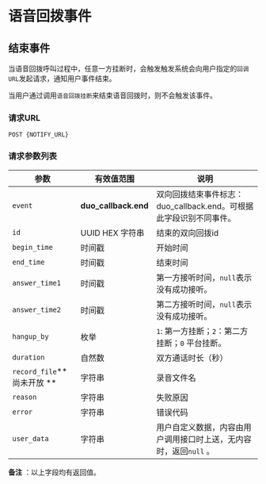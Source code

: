 # 语音回拨事件

## 结束事件

当语音回拨呼叫过程中，任意一方挂断时，会触发触发系统会向用户指定的`回调URL`发起请求，通知用户事件结束。

当用户通过调用`语音回拨挂断`来结束语音回拨时，则不会触发该事件。

### 请求URL

```
POST {NOTIFY_URL}
```

### 请求参数列表

| 参数                     | 有效值范围                | 说明                                       |
| ---------------------- | -------------------- | ---------------------------------------- |
| `event`                | **duo_callback.end** | 双向回拨结束事件标志：duo_callback.end。可根据此字段识别不同事件。 |
| `id`                   | UUID HEX 字符串         | 结束的双向回拨id                               |
| `begin_time`           | 时间戳                  | 开始时间                                    |
| `end_time`             | 时间戳                  | 结束时间                                    |
| `answer_time1`         | 时间戳                  | 第一方接听时间，`null`表示没有成功接听。                  |
| `answer_time2`         | 时间戳                  | 第二方接听时间，`null`表示没有成功接听。                  |
| `hangup_by`            | 枚举                   | `1`: 第一方挂断；`2`：第二方挂断；`0` 平台挂断。           |
| `duration`             | 自然数                  | 双方通话时长（秒）                               |
| `record_file`**尚未开放 ** | 字符串                  | 录音文件名                                   |
| `reason`               | 字符串                  | 失败原因                                    |
| `error`                | 字符串                  | 错误代码                                    |
| `user_data`            | 字符串                  | 用户自定义数据，内容由用户调用接口时上送，无内容时，返回`null` 。     |

**备注** ：以上字段均有返回值。 